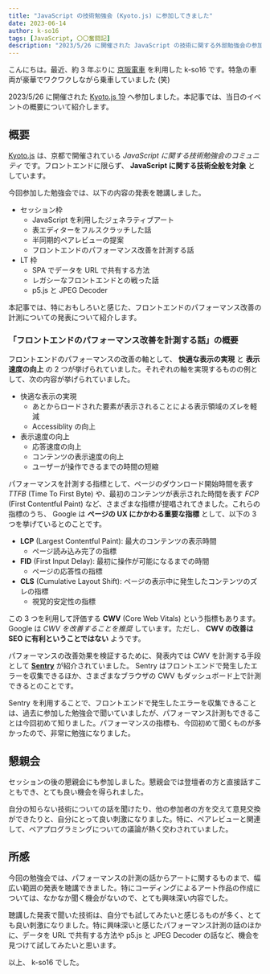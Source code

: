 ```yaml
---
title: "JavaScript の技術勉強会 (Kyoto.js) に参加してきました"
date: 2023-06-14
author: k-so16
tags: [JavaScript, 〇〇奮闘記]
description: "2023/5/26 に開催された JavaScript の技術に関する外部勉強会の参加レポートです。"
---
```


こんにちは。最近、約 3 年ぶりに [京阪電車](https://www.keihan.co.jp/) を利用した k-so16 です。特急の車両が豪華でワクワクしながら乗車していました (笑)

2023/5/26 に開催された [Kyoto.js 19](https://kyotojs.connpass.com/event/282651/) へ参加しました。本記事では、当日のイベントの概要について紹介します。

## 概要

[Kyoto.js](https://kyotojs.connpass.com) は、京都で開催されている *JavaScript に関する技術勉強会のコミュニティ* です。フロントエンドに限らず、 **JavaScript に関する技術全般を対象** としています。

今回参加した勉強会では、以下の内容の発表を聴講しました。

- セッション枠
    - JavaScript を利用したジェネラティブアート
    - 表エディターをフルスクラッチした話
    - 半同期的ペアレビューの提案
    - フロントエンドのパフォーマンス改善を計測する話
- LT 枠
    - SPA でデータを URL で共有する方法
    - レガシーなフロントエンドとの戦った話
    - p5.js と JPEG Decoder


本記事では、特におもしろいと感じた、フロントエンドのパフォーマンス改善の計測についての発表について紹介します。

### 「フロントエンドのパフォーマンス改善を計測する話」の概要

フロントエンドのパフォーマンスの改善の軸として、 **快適な表示の実現** と **表示速度の向上** の 2 つが挙げられていました。それぞれの軸を実現するものの例として、次の内容が挙げられていました。

- 快適な表示の実現
    - あとからロードされた要素が表示されることによる表示領域のズレを軽減
    - Accessiblity の向上
- 表示速度の向上
    - 応答速度の向上
    - コンテンツの表示速度の向上
    - ユーザーが操作できるまでの時間の短縮

パフォーマンスを計測する指標として、ページのダウンロード開始時間を表す *TTFB* (Time To First Byte) や、最初のコンテンツが表示された時間を表す *FCP* (First Contentful Paint) など、さまざまな指標が提唱されてきました。これらの指標のうち、 Google は **ページの UX にかかわる重要な指標** として、以下の 3 つを挙げているとのことです。

- **LCP** (Largest Contentful Paint): 最大のコンテンツの表示時間
    - ページ読み込み完了の指標
- **FID** (First Input Delay): 最初に操作が可能になるまでの時間
    - ページの応答性の指標
- **CLS** (Cumulative Layout Shift): ページの表示中に発生したコンテンツのズレの指標
    - 視覚的安定性の指標

この 3 つを利用して評価する **CWV** (Core Web Vitals) という指標もあります。 Google は *CWV を改善することを推奨* しています。ただし、 **CWV の改善は SEO に有利ということではない** ようです。

パフォーマンスの改善効果を検証するために、発表内では CWV を計測する手段として **[Sentry](https://sentry.io/welcome/)** が紹介されていました。 Sentry はフロントエンドで発生したエラーを収集できるほか、さまざまなブラウザの CWV もダッシュボード上で計測できるとのことです。

Sentry を利用することで、フロントエンドで発生したエラーを収集できることは、過去に参加した勉強会で聞いていましたが、パフォーマンス計測もできることは今回初めて知りました。パフォーマンスの指標も、今回初めて聞くものが多かったので、非常に勉強になりました。

## 懇親会

セッションの後の懇親会にも参加しました。懇親会では登壇者の方と直接話すこともでき、とても良い機会を得られました。

自分の知らない技術についての話を聞けたり、他の参加者の方を交えて意見交換ができたりと、自分にとって良い刺激になりました。特に、ペアレビューと関連して、ペアプログラミングについての議論が熱く交わされていました。

## 所感

今回の勉強会では、パフォーマンスの計測の話からアートに関するものまで、幅広い範囲の発表を聴講できました。特にコーディングによるアート作品の作成については、なかなか聞く機会がないので、とても興味深い内容でした。

聴講した発表で聞いた技術は、自分でも試してみたいと感じるものが多く、とても良い刺激になりました。特に興味深いと感じたパフォーマンス計測の話のほかに、データを URL で共有する方法や p5.js と JPEG Decoder の話など、機会を見つけて試してみたいと思います。

以上、 k-so16 でした。

